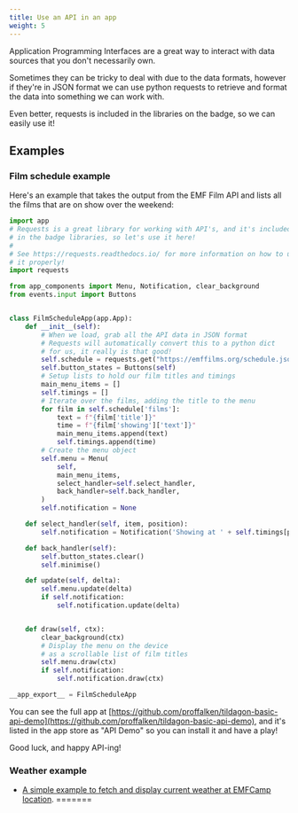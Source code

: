 ```yaml
---
title: Use an API in an app
weight: 5
---
```


Application Programming Interfaces are a great way to interact with data sources that you don't necessarily own.

Sometimes they can be tricky to deal with due to the data formats, however if they're in JSON format we can use
python requests to retrieve and format the data into something we can work with.

Even better, requests is included in the libraries on the badge, so we can easily use it!

## Examples

### Film schedule example

Here's an example that takes the output from the EMF Film API and lists all the films that are on show over the
weekend:

```python
import app
# Requests is a great library for working with API's, and it's included
# in the badge libraries, so let's use it here!
#
# See https://requests.readthedocs.io/ for more information on how to use
# it properly!
import requests

from app_components import Menu, Notification, clear_background
from events.input import Buttons


class FilmScheduleApp(app.App):
    def __init__(self):
        # When we load, grab all the API data in JSON format
        # Requests will automatically convert this to a python dict
        # for us, it really is that good!
        self.schedule = requests.get("https://emffilms.org/schedule.json").json()
        self.button_states = Buttons(self)
        # Setup lists to hold our film titles and timings
        main_menu_items = []
        self.timings = []
        # Iterate over the films, adding the title to the menu
        for film in self.schedule['films']:
            text = f"{film['title']}"
            time = f"{film['showing']['text']}"
            main_menu_items.append(text)
            self.timings.append(time)
        # Create the menu object
        self.menu = Menu(
            self,
            main_menu_items,
            select_handler=self.select_handler,
            back_handler=self.back_handler,
        )
        self.notification = None

    def select_handler(self, item, position):
        self.notification = Notification('Showing at ' + self.timings[position] + '!')

    def back_handler(self):
        self.button_states.clear()
        self.minimise()

    def update(self, delta):
        self.menu.update(delta)
        if self.notification:
            self.notification.update(delta)


    def draw(self, ctx):
        clear_background(ctx)
        # Display the menu on the device
        # as a scrollable list of film titles
        self.menu.draw(ctx)
        if self.notification:
            self.notification.draw(ctx)

__app_export__ = FilmScheduleApp
```

You can see the full app at [https://github.com/proffalken/tildagon-basic-api-demo](https://github.com/proffalken/tildagon-basic-api-demo),
and it's listed in the app store as "API Demo" so you can install it and have a play!

Good luck, and happy API-ing! 

### Weather example

- [A simple example to fetch and display current weather at EMFCamp location](https://github.com/ntflix/Tildagon-Weather).
=======